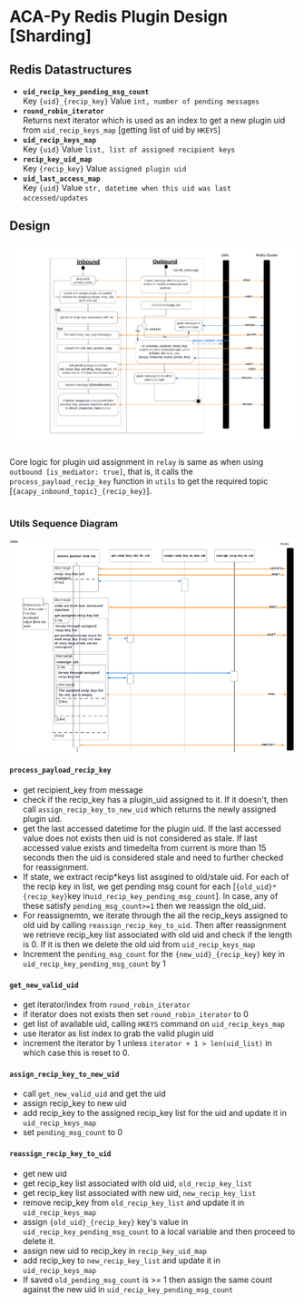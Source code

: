 # ACA-Py Redis Plugin Design [Sharding]

## Redis Datastructures

- <b>`uid_recip_key_pending_msg_count`</b><br/>Key `{uid}_{recip_key}` Value `int, number of pending messages`
- <b>`round_robin_iterator`</b><br/>
  Returns next iterator which is used as an index to get a new plugin uid from `uid_recip_keys_map` [getting list of uid by `HKEYS`]
- <b>`uid_recip_keys_map`</b><br/>Key `{uid}` Value `list, list of assigned recipient keys`
- <b>`recip_key_uid_map`</b><br/>Key `{recip_key}` Value `assigned plugin uid`
- <b>`uid_last_access_map`</b><br/>Key `{uid}` Value `str, datetime when this uid was last accessed/updates`

## Design

![Inbound and Outbound](./docs/redis_design_final.png)
<br/>
<br/>
Core logic for plugin uid assignment in `relay` is same as when using `outbound [is_mediator: true]`, that is, it calls the `process_payload_recip_key` function in `utils` to get the required topic [`{acapy_inbound_topic}_{recip_key}`].
<br/>
<br/>

### Utils Sequence Diagram

![Utils Sequence Diagram](./docs/redis_utils_seq.png)
<br/>

#### `process_payload_recip_key`

- get recipient_key from message
- check if the recip_key has a plugin_uid assigned to it. If it doesn't, then call `assign_recip_key_to_new_uid` which returns the newly assigned plugin uid.
- get the last accessed datetime for the plugin uid. If the last accessed value does not exists then uid is not considered as stale. If last accessed value exists and timedelta from current is more than 15 seconds then the uid is considered stale and need to further checked for reassignment.
- If state, we extract recip*keys list assgined to old/stale uid. For each of the recip key in list, we get pending msg count for each [`{old_uid}*{recip_key}`key in`uid_recip_key_pending_msg_count`]. In case, any of these satisfy `pending_msg_count>=1` then we reassign the old_uid.
- For reassignemtn, we iterate through the all the recip_keys assigned to old uid by calling `reassign_recip_key_to_uid`. Then after reassignment we retrieve recip_key list associated with old uid and check if the length is 0. If it is then we delete the old uid from `uid_recip_keys_map`
- Increment the `pending_msg_count` for the `{new_uid}_{recip_key}` key in `uid_recip_key_pending_msg_count` by 1

#### `get_new_valid_uid`

- get iterator/index from `round_robin_iterator`
- if iterator does not exists then set `round_robin_iterator` to 0
- get list of available uid, calling `HKEYS` command on `uid_recip_keys_map`
- use iterator as list index to grab the valid plugin uid
- increment the iterator by 1 unless `iterator + 1 > len(uid_list)` in which case this is reset to 0.

#### `assign_recip_key_to_new_uid`

- call `get_new_valid_uid` and get the uid
- assign recip_key to new uid
- add recip_key to the assigned recip_key list for the uid and update it in `uid_recip_keys_map`
- set `pending_msg_count` to 0

#### `reassign_recip_key_to_uid`

- get new uid
- get recip_key list associated with old uid, `old_recip_key_list`
- get recip_key list associated with new uid, `new_recip_key_list`
- remove recip_key from `old_recip_key_list` and update it in `uid_recip_keys_map`
- assign `{old_uid}_{recip_key}` key's value in `uid_recip_key_pending_msg_count` to a local variable and then proceed to delete it.
- assign new uid to recip_key in `recip_key_uid_map`
- add recip_key to `new_recip_key_list` and update it in `uid_recip_keys_map`
- If saved `old_pending_msg_count` is >= 1 then assign the same count against the new uid in `uid_recip_key_pending_msg_count`
